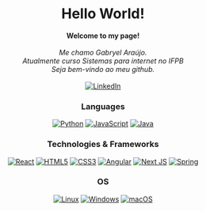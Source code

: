 <h1 align="center">Hello World!</h1>

<p align="center">
    <b>Welcome to my page!</b><br><br>
    <i>
        Me chamo Gabryel Araújo.<br>
        Atualmente curso Sistemas para internet no IFPB<br>
        Seja bem-vindo ao meu github.<br>
    </i><br>
    <a href="https://www.linkedin.com/in/gabryel-araujo-63027b1bb/">
        <img src="https://img.shields.io/badge/LinkedIn-blue?style=flat-square&logo=linkedin" alt="LinkedIn">
    </a>
</p>

<div align="center">

### Languages
[![Python](https://img.shields.io/badge/python-black?style=for-the-badge&logo=python)](https://github.com/gabryel-araujo)
[![JavaScript](https://img.shields.io/badge/javascript-black?style=for-the-badge&logo=javascript)](https://github.com/gabryel-araujo)
[![Java](https://img.shields.io/badge/java-%23ED8B00.svg?style=for-the-badge&logo=openjdk&logoColor=white)](https://github.com/gabryel-araujo)

### Technologies & Frameworks
[![React](https://img.shields.io/badge/react-black?style=for-the-badge&logo=react)](https://github.com/gabryel-araujo)
[![HTML5](https://img.shields.io/badge/html5-black?style=for-the-badge&logo=html5)](https://github.com/gabryel-araujo)
[![CSS3](https://img.shields.io/badge/css3-black?style=for-the-badge&logo=css3)](https://github.com/gabryel-araujo)
[![Angular](https://img.shields.io/badge/angular-black.svg?style=for-the-badge&logo=angular&logoColor=white)](https://github.com/gabryel-araujo)
[![Next JS](https://img.shields.io/badge/Next-black?style=for-the-badge&logo=next.js&logoColor=white)](https://github.com/gabryel-araujo)
[![Spring](https://img.shields.io/badge/spring-black.svg?style=for-the-badge&logo=spring&logoColor=white)](https://github.com/gabryel-araujo)

### OS
[![Linux](https://img.shields.io/badge/linux-black?style=for-the-badge&logo=Linux)](https://github.com/gabryel-araujo)
[![Windows](https://img.shields.io/badge/Windows-black?style=for-the-badge&logo=Windows)](https://github.com/gabryel-araujo)
[![macOS](https://img.shields.io/badge/mac%20os-000000?style=for-the-badge&logo=macos&logoColor=F0F0F0)](https://github.com/gabryel-araujo)

</div>


<p align="center">
  <a href="https://github.com/gabryel-araujo">
  </a>
</p>
